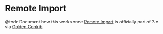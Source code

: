 Remote Import
=============

@todo Document how this works once [Remote Import](https://www.drupal.org/project/hosting_remote_import) is officially part of 3.x via [Golden Contrib](https://www.drupal.org/node/2180053)